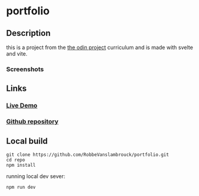 # portfolio

## Description

this is a project from the [the odin project](https://www.theodinproject.com) curriculum and is made with svelte and vite.

### Screenshots

## Links

### [Live Demo](https://robbevanslambrouck.github.io/portfolio)

### [Github repository](https://github.com/RobbeVanslambrouck/portfolio)

## Local build

```console
git clone https://github.com/RobbeVanslambrouck/portfolio.git
cd repo
npm install
```

running local dev sever:

```console
npm run dev
```
